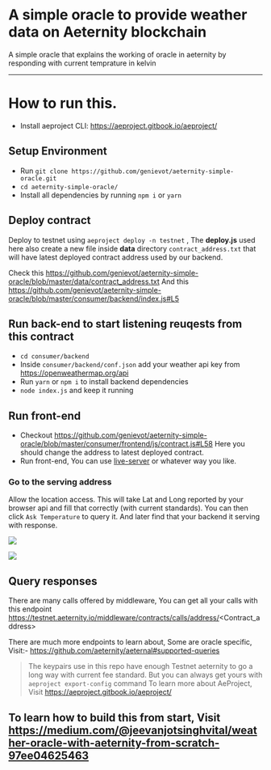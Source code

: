 # A simple oracle to provide weather data on Aeternity blockchain
A simple oracle that explains the working of oracle in aeternity by responding with current temprature in kelvin

-----
# How to run this.
- Install aeproject CLI: https://aeproject.gitbook.io/aeproject/
## Setup Environment
- Run `git clone https://github.com/genievot/aeternity-simple-oracle.git`
- `cd aeternity-simple-oracle/`
- Install all dependencies by running `npm i` or `yarn`

## Deploy contract
Deploy to testnet using `aeproject deploy -n testnet` , The **deploy.js** used here also create a new file inside **data** directory `contract_address.txt` that will have
latest deployed contract address used by our backend.

Check this https://github.com/genievot/aeternity-simple-oracle/blob/master/data/contract_address.txt
And this https://github.com/genievot/aeternity-simple-oracle/blob/master/consumer/backend/index.js#L5

## Run back-end to start listening reuqests from this contract
- `cd consumer/backend`
- Inside `consumer/backend/conf.json` add your weather api key from https://openweathermap.org/api
- Run `yarn` or `npm i` to install backend dependencies
- `node index.js` and keep it running

## Run front-end
- Checkout https://github.com/genievot/aeternity-simple-oracle/blob/master/consumer/frontend/js/contract.js#L58
Here you should change the address to latest deployed contract.
- Run front-end, You can use [live-server](https://www.npmjs.com/package/live-server) or whatever way you like.

### Go to the serving address
Allow the location access. This will take Lat and Long reported by your browser api and fill that correctly (with current standards). You can then click `Ask
Temperature` to query it. And later find that your backend it serving with response.

![](https://res.cloudinary.com/dpnrocxf9/image/upload/v1604647001/Screenshot_2020-11-06_124625.png)

![](https://res.cloudinary.com/dpnrocxf9/image/upload/v1604647741/Screenshot_2020-11-06_125838.png)

## Query responses
There are many calls offered by middleware, You can get all your calls with this endpoint
https://testnet.aeternity.io/middleware/contracts/calls/address/<Contract_address>

There are much more endpoints to learn about, Some are oracle specific, Visit:- https://github.com/aeternity/aeternal#supported-queries

> The keypairs use in this repo have enough Testnet aeternity to go a long way with current fee standard. But you can always get yours with `aeproject export-config` command
To learn more about AeProject, Visit https://aeproject.gitbook.io/aeproject/

## To learn how to build this from start, Visit https://medium.com/@jeevanjotsinghvital/weather-oracle-with-aeternity-from-scratch-97ee04625463

